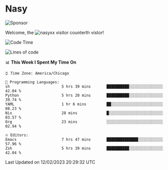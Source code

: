 # Nasy

<!--
<p align="center">
<img height="200" src="https://github-readme-stats.vercel.app/api?username=nasyxx&count_private=true&show_icons=true&theme=dracula&include_all_commits=true"/>
<img height="200" src="https://github-readme-stats.vercel.app/api/top-langs/?username=nasyxx&theme=dracula&hide=html,jupyter+notebook&count_private=true&show_icons=true"/>
</p>

  
----------------
-->

![Sponsor](https://img.shields.io/static/v1.svg?label=Sponsor&message=%E2%9D%A4&logo=GitHub&style=flat&color=pink)
 
Welcome, the ![nasyxx visitor counter](https://count.getloli.com/get/@nasyxx?theme=rule34)th vistor!
 
<!--START_SECTION:waka-->
![Code Time](http://img.shields.io/badge/Code%20Time-3%2C149%20hrs%2013%20mins-blue)

![Lines of code](https://img.shields.io/badge/From%20Hello%20World%20I%27ve%20Written-5%20Million%20lines%20of%20code-blue)

📊 **This Week I Spent My Time On** 

```text
⌚︎ Time Zone: America/Chicago

💬 Programming Languages: 
sh                       5 hrs 39 mins       ██████████░░░░░░░░░░░░░░░   42.04 % 
Python                   5 hrs 20 mins       ██████████░░░░░░░░░░░░░░░   39.74 % 
YAML                     1 hr 6 mins         ██░░░░░░░░░░░░░░░░░░░░░░░   08.23 % 
Nix                      28 mins             █░░░░░░░░░░░░░░░░░░░░░░░░   03.57 % 
Org                      23 mins             ░░░░░░░░░░░░░░░░░░░░░░░░░   02.94 % 

🔥 Editors: 
Emacs                    7 hrs 47 mins       ██████████████░░░░░░░░░░░   57.96 % 
Zsh                      5 hrs 39 mins       ██████████░░░░░░░░░░░░░░░   42.04 % 

```


 Last Updated on 12/02/2023 20:29:32 UTC
<!--END_SECTION:waka-->

<!-- ![visitors](https://visitor-badge.laobi.icu/badge?page_id=nasyxx.nasyxx) -->
